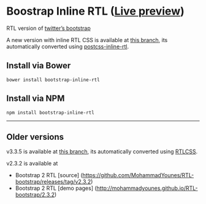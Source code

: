 # Boostrap Inline RTL ([Live preview](http://mohammadyounes.github.io/RTL-bootstrap/inline/))

RTL version of [twitter’s bootstrap]( https://github.com/twbs/bootstrap)


A new version with inline RTL CSS is available at 
[this branch](https://github.com/MohammadYounes/RTL-bootstrap/tree/inline-rtl), its automatically converted using 
[postcss-inline-rtl](https://github.com/jakob101/postcss-inline-rtl). 


## Install via Bower

```
bower install bootstrap-inline-rtl
``` 

## Install via NPM

```
npm install bootstrap-inline-rtl
``` 

---

## Older versions 

v3.3.5 is available at [this branch](https://github.com/MohammadYounes/RTL-bootstrap/tree/3), its automatically converted using [RTLCSS](https://github.com/MohammadYounes/rtlcss).

v2.3.2 is available at
 * Bootstrap 2 RTL [source] (https://github.com/MohammadYounes/RTL-bootstrap/releases/tag/v2.3.2) 
 * Bootstrap 2 RTL [demo pages] (http://mohammadyounes.github.io/RTL-bootstrap/2.3.2)
